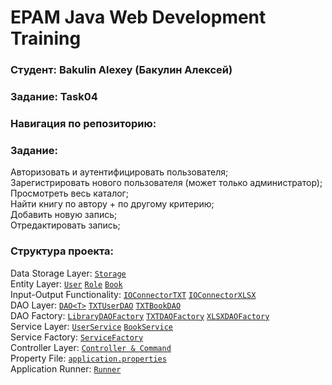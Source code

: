 # EPAM Java Web Development Training
### Студент: Bakulin Alexey (Бакулин Алексей)
### Задание: Task04
### Навигация по репозиторию:
### Задание:
Авторизовать и аутентифицировать пользователя;  
Зарегистрировать нового пользователя (может только администратор);  
Просмотреть весь каталог;  
Найти книгу по автору + по другому критерию;  
Добавить новую запись;  
Отредактировать запись;
### Структура проекта:
Data Storage Layer: [`Storage`](https://github.com/alex96brk/epam-training-java-web-task04-bakulin/tree/branch-b/src/resources/storage)  
Entity Layer: [`User`](https://github.com/alex96brk/epam-training-java-web-task04-bakulin/blob/branch-c/src/by/epamtc/bakulin/entity/User.java) [`Role`](https://github.com/alex96brk/epam-training-java-web-task04-bakulin/blob/branch-c/src/by/epamtc/bakulin/entity/Role.java) [`Book`](https://github.com/alex96brk/epam-training-java-web-task04-bakulin/blob/branch-c/src/by/epamtc/bakulin/entity/Book.java)  
Input-Output Functionality: [`IOConnectorTXT`](https://github.com/alex96brk/epam-training-java-web-task04-bakulin/blob/branch-c/src/by/epamtc/bakulin/dao/io/txt/IOConnectorTXT.java) [`IOConnectorXLSX`](https://github.com/alex96brk/epam-training-java-web-task04-bakulin/tree/branch-c/src/by/epamtc/bakulin/dao/io/xlsx)  
DAO Layer: [`DAO<T>`](https://github.com/alex96brk/epam-training-java-web-task04-bakulin/blob/branch-b/src/by/epamtc/bakulin/dao/DAO.java) [`TXTUserDAO`](https://github.com/alex96brk/epam-training-java-web-task04-bakulin/blob/branch-c/src/by/epamtc/bakulin/dao/impl/TXTUserDAO.java) [`TXTBookDAO`](https://github.com/alex96brk/epam-training-java-web-task04-bakulin/blob/branch-c/src/by/epamtc/bakulin/dao/impl/TXTBookDAO.java)  
DAO Factory: [`LibraryDAOFactory`](https://github.com/alex96brk/epam-training-java-web-task04-bakulin/blob/branch-b/src/by/epamtc/bakulin/dao/factory/LibraryDAOFactory.java) [`TXTDAOFactory`](https://github.com/alex96brk/epam-training-java-web-task04-bakulin/blob/branch-b/src/by/epamtc/bakulin/dao/factory/impl/TXTDAOFactory.java) [`XLSXDAOFactory`](https://github.com/alex96brk/epam-training-java-web-task04-bakulin/blob/branch-b/src/by/epamtc/bakulin/dao/factory/impl/XLSXDAOFactory.java)  
Service Layer: [`UserService`](https://github.com/alex96brk/epam-training-java-web-task04-bakulin/blob/branch-c/src/by/epamtc/bakulin/service/impl/UserServiceImpl.java) [`BookService`](https://github.com/alex96brk/epam-training-java-web-task04-bakulin/blob/branch-c/src/by/epamtc/bakulin/service/impl/BookServiceImpl.java)  
Service Factory: [`ServiceFactory`](https://github.com/alex96brk/epam-training-java-web-task04-bakulin/blob/branch-c/src/by/epamtc/bakulin/service/factory/ServiceFactory.java)  
Controller Layer: [`Controller & Command`](https://github.com/alex96brk/epam-training-java-web-task04-bakulin/tree/branch-c/src/by/epamtc/bakulin/controller)  
Property File: [`application.properties`](https://github.com/alex96brk/epam-training-java-web-task04-bakulin/blob/branch-c/src/resources/application.properties)  
Application Runner: [`Runner`](https://github.com/alex96brk/epam-training-java-web-task04-bakulin/blob/branch-c/src/by/epamtc/bakulin/ConsoleRunner.java)